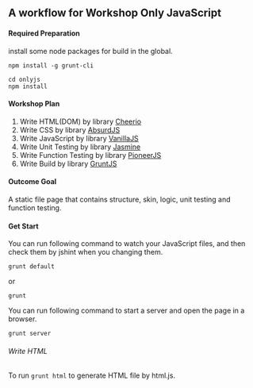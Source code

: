 A workflow for Workshop Only JavaScript
---

#### Required Preparation

install some node packages for build in the global.

```
npm install -g grunt-cli
```


```
cd onlyjs
npm install
```

#### Workshop Plan

1. Write HTML(DOM) by library [Cheerio](http://cheeriojs.github.io/cheerio/) 
1. Write CSS by library [AbsurdJS](http://absurdjs.com/)
1. Write JavaScript by library [VanillaJS](http://vanilla-js.com/)
1. Write Unit Testing by library [Jasmine](http://jasmine.github.io/)
1. Write Function Testing by library [PioneerJS](http://pioneerjs.com/)
1. Write Build by library [GruntJS](http://gruntjs.com/)

#### Outcome Goal

A static file page that contains structure, skin, logic, unit testing and function testing.

#### Get Start

You can run following command to watch your JavaScript files, and then check them by jshint when you changing them.

```
grunt default
```

or

```
grunt
```


You can run following command to start a server and open the page in a browser.

```
grunt server
```

###### Write HTML

To run `grunt html` to generate HTML file by html.js.

